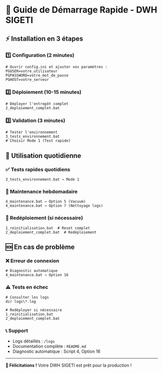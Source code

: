 # 🚀 Guide de Démarrage Rapide - DWH SIGETI

## ⚡ Installation en 3 étapes

### 1️⃣ Configuration (2 minutes)
```batch
# Ouvrir config.ini et ajuster vos paramètres :
PGUSER=votre_utilisateur
PGPASSWORD=votre_mot_de_passe
PGHOST=votre_serveur
```

### 2️⃣ Déploiement (10-15 minutes)
```batch
# Déployer l'entrepôt complet
2_deploiement_complet.bat
```

### 3️⃣ Validation (3 minutes)
```batch
# Tester l'environnement
3_tests_environnement.bat
# Choisir Mode 1 (Test rapide)
```

## 🎯 Utilisation quotidienne

### ✅ Tests rapides quotidiens
```batch
3_tests_environnement.bat → Mode 1
```

### 🔧 Maintenance hebdomadaire  
```batch
4_maintenance.bat → Option 5 (Vacuum)
4_maintenance.bat → Option 7 (Nettoyage logs)
```

### 🔄 Redéploiement (si nécessaire)
```batch
1_reinitialisation.bat  # Reset complet
2_deploiement_complet.bat  # Redéploiement
```

## 🆘 En cas de problème

### ❌ Erreur de connexion
```batch
# Diagnostic automatique
4_maintenance.bat → Option 16
```

### ⚠️ Tests en échec
```batch
# Consulter les logs
dir logs\*.log

# Redéployer si nécessaire
1_reinitialisation.bat
2_deploiement_complet.bat
```

### 📞 Support
- Logs détaillés : `/logs`  
- Documentation complète : `README.md`
- Diagnostic automatique : Script 4, Option 16

---

**🎉 Félicitations !** Votre DWH SIGETI est prêt pour la production !